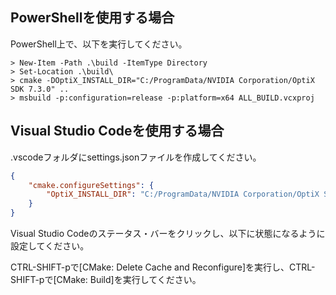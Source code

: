 ## PowerShellを使用する場合

PowerShell上で、以下を実行してください。

~~~shell
> New-Item -Path .\build -ItemType Directory
> Set-Location .\build\
> cmake -DOptiX_INSTALL_DIR="C:/ProgramData/NVIDIA Corporation/OptiX SDK 7.3.0" ..
> msbuild -p:configuration=release -p:platform=x64 ALL_BUILD.vcxproj
~~~

## Visual Studio Codeを使用する場合

.vscodeフォルダにsettings.jsonファイルを作成してください。

~~~json
{
    "cmake.configureSettings": {
        "OptiX_INSTALL_DIR": "C:/ProgramData/NVIDIA Corporation/OptiX SDK 7.3.0"
    }
}
~~~

Visual Studio Codeのステータス・バーをクリックし、以下に状態になるように設定してください。

CTRL-SHIFT-pで[CMake: Delete Cache and Reconfigure]を実行し、CTRL-SHIFT-pで[CMake: Build]を実行してください。
